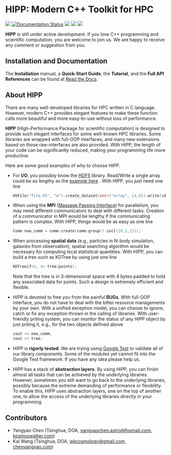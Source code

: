 HIPP: Modern C++ Toolkit for HPC
======================================================================

[![](https://img.shields.io/github/v/release/ChenYangyao/hipp?include_prereleases)](https://github.com/ChenYangyao/hipp/releases)
[![Documentation Status](https://readthedocs.org/projects/hipp/badge/?version=latest)](https://hipp.readthedocs.io/en/latest/?badge=latest)
[![](https://img.shields.io/github/workflow/status/ChenYangyao/hipp/CMake)](https://github.com/ChenYangyao/hipp/actions?query=workflow%3ACMake)
[![](https://img.shields.io/github/last-commit/ChenYangyao/hipp)](https://github.com/ChenYangyao/hipp/commits/master)
[![](https://img.shields.io/github/license/ChenYangyao/hipp)](https://github.com/ChenYangyao/hipp/blob/master/LICENSE)


**HIPP** is still under active development. If you love C++ programming and scientific computation, you 
are welcome to join us. We are happy to receive any comment or suggestion from you.

Installation and Documentation
-------------------------------------

The **Installation** manual, a **Quick-Start Guide**, the **Tutorial**, and the **Full API References** can 
be found at [Read the Docs](<https://hipp.readthedocs.io/en/latest/>).

About HIPP 
-----------------------
There are many well-developed libraries for HPC written in C language. However, modern C++ provides
elegant features to make these function calls more beautiful and more easy-to-use without loss of 
performance. 

**HIPP** (HIgh-Performance Package for scientific computation) is designed to provide such elegant 
interfaces for some well-known HPC libraries. Some libraries
are wrapped with full-OOP interfaces, and many new extensions based on those raw-interfaces are also provided.
With HIPP, the length of your code can be significantly reduced, making your programming life more productive.

Here are some good examples of why to choose HIPP.

-   For **I/O**, you possibly know the [HDF5](https://www.hdfgroup.org/solutions/hdf5/) library. Read/Write a single array 
    could be as lengthy as the  [example here](https://raw.githubusercontent.com/HDFGroup/hdf5/develop/examples/h5_rdwt.c) .
    With HIPP, you just need one line
    ```c++
    H5File("file.h5", "w").create_dataset<int>("array", {4,6}).write(&dset_data[0][0]);
    ```
      
-   When using the **MPI** ([Massage Passing Interface](https://www.mpi-forum.org/)) for parallelism, 
    you may need different 
    communicators to deal with different tasks. Creation of a communicator in MPI would be lengthy if the 
    communicating pattern is complex. With HIPP, things would be as easy as one line
    ```c++
    Comm new_comm = comm.create(comm.group().incl({0,1,2}));
    ```

-   When processing **spatial data** (e.g., particles in N-body simulation, galaxies from observation), 
    spatial searching algorithm would be necessary for computing local statistical quantities. With 
    HIPP, you can build a tree such as KDTree by using just one line
    ```c++
    KDTreeif<3, 4> tree(points);
    ```

    Note that the tree is in 3-dimensional space with 4 bytes padded to hold any associated data for points. Such 
    a design is extremely efficient and flexible.

-   HIPP is devoted to free you from the painful **BUGs**. With full-OOP interface, you do not have to 
    deal with the bitter resource managements by your own. With a unified exception model, you can 
    choose to ignore, catch or fix any exception thrown in the calling of libraries. With user-friendly
    priting system, you can monitor the status of any HIPP object by just priting it, e.g., for the 
    two objects defined above
    ```c++
    cout << new_comm;
    cout << tree;
    ```

-   HIPP is **rigorly tested**. We are trying using [Google Test](https://github.com/google/googletest) to validate
    all of our library components. Some of the modules yet cannot fit into the Google Test framework. If you have any 
    idea please help us. 

-   HIPP has a stack of **abstraction layers**. By using HIPP, you can finish almost all tasks that can be 
    achieved by the underlying libraries. However, sometimes you still want to go back to the underlying
    libraries, possibly because the extreme demanding of performance or flexibility. To enable this, 
    HIPP uses abstraction layers, one on the top of another one, to allow the access of the underlying 
    libraries directly in your programming.

Contributors
----------------

- Yangyao Chen (Tsinghua, DOA, [yangyaochen.astro@foxmail.com](mailto:yangyaochen.astro@foxmail.com), [kosmoswalker.com](https://www.kosmoswalker.com/))
- Kai Wang (Tsinghua, DOA, [wkcosmology@gmail.com](mailto:wkcosmology@gmail.com), [chenyangyao.com](https://www.chenyangyao.com/))
